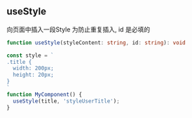 ## useStyle

向页面中插入一段Style
为防止重复插入, id 是必填的

```typescript
function useStyle(styleContent: string, id: string): void
```

```javascript
const style = `
.title {
  width: 200px;
  height: 20px;
}
`
function MyComponent() {
  useStyle(title, 'styleUserTitle'); 
}
```
